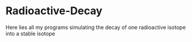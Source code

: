 # Radioactive-Decay
Here lies all my programs simulating the decay of one radioactive isotope into a stable isotope
